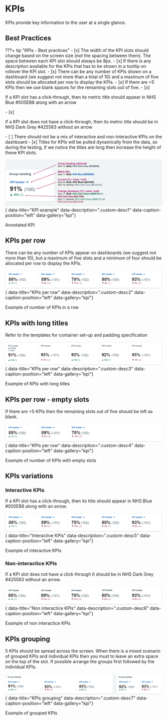 # KPIs
KPIs provide key information to the user at a single glance.

## Best Practices

???+ tip "KPIs - Best practices"
    - [x] The width of the KPI slots should change based on the screen size (not the spacing between them). The space between each KPI slot should always be 8px.
    - [x] If there is any description available for the KPIs that has to be shown in a tooltip on rollover the KPI slot.
    - [x] There can be any number of KPIs shown on a dashboard (we suggest not more than a total of 10) and a maximum of five slots should be allocated per row to display the KPIs.
    - [x] If there are <5 KPIs then we use blank spaces for the remaining slots out of five.
    - [x] <p class="inline-container">If a KPI slot has a click-through, then its metric title should appear in NHS Blue <span class="inline-container-pill" style="--colour: #005EB8;"><span class="inline-colour-square" style="--colour: #005EB8; width: 15px; height: 15px"></span>#005EB8</span> along with an arrow</p>
    - [x] <p class="inline-container">If a KPI slot does not have a click-through, then its metric title should be in NHS Dark Grey <span class="inline-container-pill" style="--colour: #425563;"><span class="inline-colour-square" style="--colour: #425563; width: 15px; height: 15px"></span>#425563</span> without an arrow</p>
    - [ ] There should not be a mix of interactive and non-interactive KPIs on the dashboard
    - [x] Titles for KPIs will be pulled dynamically from the data, so during the testing, if we notice the titles are long then increase the height of these KPI slots.

![KPI example](images/KPI_annotated.png){ data-title="KPI example" data-description=".custom-desc1" data-caption-position="left" data-gallery="kpi"}
<div class="glightbox-desc custom-desc1">
Annotated KPI
</div>


## KPIs per row
There can be any number of KPIs appear on dashboards (we suggest not more than 10), but a maximum of five slots and a minimum of four should be allocated per row to display the KPIs.

![KPIs per row](images/KPI_row.png){ data-title="KPIs per row" data-description=".custom-desc2" data-caption-position="left" data-gallery="kpi"}
<div class="glightbox-desc custom-desc2">
Example of number of KPIs in a row
</div>

## KPIs with long titles
Refer to the templates for container set-up and padding specification

![KPIs with long titles](images/KPI_long_titles.png){ data-title="KPIs per row" data-description=".custom-desc3" data-caption-position="left" data-gallery="kpi"}
<div class="glightbox-desc custom-desc3">
Example of KPIs with long titles
</div>

## KPIs per row - empty slots

If there are <5 KPIs then the remaining slots out of five should be left as blank.

![KPIs per row - empty slots](images/KPI_row_empty.png){ data-title="KPIs per row" data-description=".custom-desc4" data-caption-position="left" data-gallery="kpi"}
<div class="glightbox-desc custom-desc4">
Example of number of KPIs with empty slots
</div>

## KPIs variations

### Interactive KPIs
<p class="inline-container">If a KPI slot has a click-through, then its title should appear in NHS Blue <span class="inline-container-pill" style="--colour: #005EB8;"><span class="inline-colour-square" style="--colour: #005EB8; width: 15px; height: 15px"></span>#005EB8</span> along with an arrow.</p>

![Interactive KPIs](images/KPI_row.png){ data-title="Interactive KPIs" data-description=".custom-desc5" data-caption-position="left" data-gallery="kpi"}
<div class="glightbox-desc custom-desc5">
Example of interactive KPIs
</div>

### Non-interactice KPIs
<p class="inline-container">If a KPI slot does not have a click-through it should be in NHS Dark Grey <span class="inline-container-pill" style="--colour: #425563;"><span class="inline-colour-square" style="--colour: #425563; width: 15px; height: 15px"></span>#425563</span> without an arrow.</p>

![Non interactice KPIs](images/KPI_variations_black.png){ data-title="Non interactice KPIs" data-description=".custom-desc6" data-caption-position="left" data-gallery="kpi"}
<div class="glightbox-desc custom-desc6">
Example of non interactice KPIs
</div>

## KPIs grouping
5 KPIs should be spread across the screen. When there is a mixed scenario of grouped KPIs and individual KPIs then you must to leave an extra space on the top of the slot.
If possible arrange the groups first followed by the individual KPIs.

![KPIs grouping](images/KPI_grouping.png){ data-title="KPIs grouping" data-description=".custom-desc7" data-caption-position="left" data-gallery="kpi"}
<div class="glightbox-desc custom-desc7">
Example of grouped KPIs
</div>

